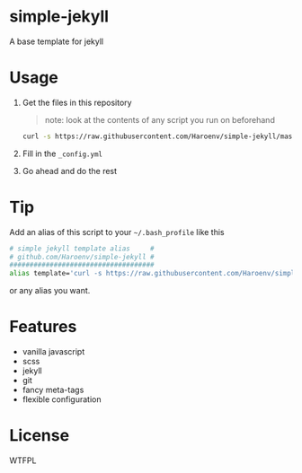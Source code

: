 # simple-jekyll

A base template for jekyll

# Usage

1. Get the files in this repository

    > note: look at the contents of any script you run on beforehand

    ```sh
    curl -s https://raw.githubusercontent.com/Haroenv/simple-jekyll/master/install.sh | bash /dev/stdin
    ```

2. Fill in the `_config.yml`

3. Go ahead and do the rest

# Tip

Add an alias of this script to your `~/.bash_profile` like this

```sh
# simple jekyll template alias     #
# github.com/Haroenv/simple-jekyll #
####################################
alias template='curl -s https://raw.githubusercontent.com/Haroenv/simple-jekyll/master/install.sh | bash /dev/stdin'
```

or any alias you want.

# Features

* vanilla javascript
* scss
* jekyll
* git
* fancy meta-tags
* flexible configuration

# License

WTFPL
